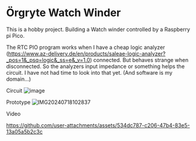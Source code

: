 # Örgryte Watch Winder
This is a hobby project. Building a Watch winder controlled by a Raspberry pi Pico.

The RTC PIO program works when I have a cheap logic analyzer (https://www.az-delivery.de/en/products/saleae-logic-analyzer?_pos=1&_psq=logic&_ss=e&_v=1.0)  connected. But behaves strange when disconnected.
So the analyzers input impedance or something helps the circuit. I have not had time to look into that yet. (And software is my domain...)

Circuit 
![image](https://github.com/user-attachments/assets/0f97ff8a-f416-4822-b9b0-700ad1891d10)


Prototype
![IMG20240718102837](https://github.com/user-attachments/assets/c5e7f0cf-24f8-479e-9a0b-cec28afd60ee)


Video

https://github.com/user-attachments/assets/534dc787-c206-47b4-83e5-13a05a5b2c3c

